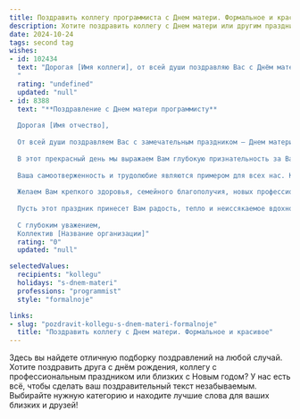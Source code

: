 ```yaml
---
title: Поздравить коллегу программиста с Днем матери. Формальное и красивое
description: Хотите поздравить коллегу с Днем матери или другим праздником? Наш ИИ создаст незабываемое поздравление, а вы обязательно выделитесь среди других.  
date: 2024-10-24
tags: second tag
wishes:
- id: 102434
  text: "Дорогая [Имя коллеги], от всей души поздравляю Вас с Днём матери! Желаю Вам крепкого здоровья, семейного благополучия и бесконечной любви Ваших детей. Пусть Ваш дом всегда будет полон света, тепла и радости.  Пусть программирование остаётся Вашим увлечением, а материнство – источником вдохновения и счастья.
  "
  rating: "undefined"
  updated: "null"
- id: 8388
  text: "**Поздравление с Днем матери программисту**
  
  Дорогая [Имя отчество],
  
  От всей души поздравляем Вас с замечательным праздником — Днем матери!
  
  В этот прекрасный день мы выражаем Вам глубокую признательность за Ваш вклад и поддержку, которые Вы оказываете как любящая и заботливая мать своим детям. В этом нелегком и ответственном деле Вы проявляете не только природную мудрость, но и удивительную способность сочетать материнские обязанности с высоким профессионализмом в Вашей профессии программиста.
  
  Ваша самоотверженность и трудолюбие являются примером для всех нас. Каждый день Вы успешно решаете сложные технические задачи, создавая передовые программные решения. И при этом находите время на воспитание и заботу о Ваших детях, прививая им любовь к знаниям, целеустремленность и нравственные ценности.
  
  Желаем Вам крепкого здоровья, семейного благополучия, новых профессиональных достижений и успехов на пути воспитания Ваших замечательных детей.
  
  Пусть этот праздник принесет Вам радость, тепло и неиссякаемое вдохновение для Вашей многогранной деятельности!
  
  С глубоким уважением,
  Коллектив [Название организации]"
  rating: "0"
  updated: "null"

selectedValues:
  recipients: "kollegu"
  holidays: "s-dnem-materi"
  professions: "programmist"
  style: "formalnoje"

links:
- slug: "pozdravit-kollegu-s-dnem-materi-formalnoje"
  title: "Поздравить коллегу с Днем матери. Формальное и красивое"
---
```


Здесь вы найдете отличную подборку поздравлений на любой случай. 
Хотите поздравить друга с днём рождения, коллегу с профессиональным праздником или близких с Новым годом? У нас есть всё, чтобы сделать ваш поздравительный текст незабываемым. Выбирайте нужную категорию и находите лучшие слова для ваших близких и друзей!
